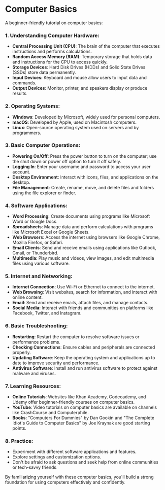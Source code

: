 # Computer Basics

A beginner-friendly tutorial on computer basics:

### 1. Understanding Computer Hardware:

- **Central Processing Unit (CPU)**: The brain of the computer that executes instructions and performs calculations.
- **Random Access Memory (RAM)**: Temporary storage that holds data and instructions for the CPU to access quickly.
- **Storage Devices**: Hard Disk Drives (HDDs) and Solid State Drives (SSDs) store data permanently.
- **Input Devices**: Keyboard and mouse allow users to input data and commands.
- **Output Devices**: Monitor, printer, and speakers display or produce results.

### 2. Operating Systems:

- **Windows**: Developed by Microsoft, widely used for personal computers.
- **macOS**: Developed by Apple, used on Macintosh computers.
- **Linux**: Open-source operating system used on servers and by programmers.

### 3. Basic Computer Operations:

- **Powering On/Off**: Press the power button to turn on the computer; use the shut down or power off option to turn it off safely.
- **Logging In**: Enter your username and password to access your user account.
- **Desktop Environment**: Interact with icons, files, and applications on the desktop.
- **File Management**: Create, rename, move, and delete files and folders using the file explorer or finder.

### 4. Software Applications:

- **Word Processing**: Create documents using programs like Microsoft Word or Google Docs.
- **Spreadsheets**: Manage data and perform calculations with programs like Microsoft Excel or Google Sheets.
- **Web Browsers**: Access the internet using browsers like Google Chrome, Mozilla Firefox, or Safari.
- **Email Clients**: Send and receive emails using applications like Outlook, Gmail, or Thunderbird.
- **Multimedia**: Play music and videos, view images, and edit multimedia files using various software.

### 5. Internet and Networking:

- **Internet Connection**: Use Wi-Fi or Ethernet to connect to the internet.
- **Web Browsing**: Visit websites, search for information, and interact with online content.
- **Email**: Send and receive emails, attach files, and manage contacts.
- **Social Media**: Interact with friends and communities on platforms like Facebook, Twitter, and Instagram.

### 6. Basic Troubleshooting:

- **Restarting**: Restart the computer to resolve software issues or performance problems.
- **Checking Connections**: Ensure cables and peripherals are connected properly.
- **Updating Software**: Keep the operating system and applications up to date to improve security and performance.
- **Antivirus Software**: Install and run antivirus software to protect against malware and viruses.

### 7. Learning Resources:

- **Online Tutorials**: Websites like Khan Academy, Codecademy, and Udemy offer beginner-friendly courses on computer basics.
- **YouTube**: Video tutorials on computer basics are available on channels like CrashCourse and Computerphile.
- **Books**: "Computers For Dummies" by Dan Gookin and "The Complete Idiot's Guide to Computer Basics" by Joe Kraynak are good starting points.

### 8. Practice:

- Experiment with different software applications and features.
- Explore settings and customization options.
- Don't be afraid to ask questions and seek help from online communities or tech-savvy friends.

By familiarizing yourself with these computer basics, you'll build a strong foundation for using computers effectively and confidently.
